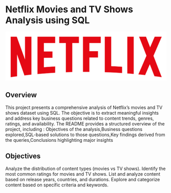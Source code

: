 # Netflix Movies and TV Shows Analysis using SQL


![Netflix logo](https://github.com/ChitraSatyaLahariPatnala/Netflix_Analysis_SQL_Project/blob/main/logo.png)

## Overview

This project presents a comprehensive analysis of Netflix’s movies and TV shows dataset using SQL. The objective is to extract meaningful insights and address key business questions related to content trends, genres, ratings, and availability. The README provides a structured overview of the project, including : Objectives of the analysis,Business questions explored,SQL-based solutions to those questions,Key findings derived from the queries,Conclusions highlighting major insights

## Objectives

Analyze the distribution of content types (movies vs TV shows). 
Identify the most common ratings for movies and TV shows. 
List and analyze content based on release years, countries, and durations. 
Explore and categorize content based on specific criteria and keywords.

